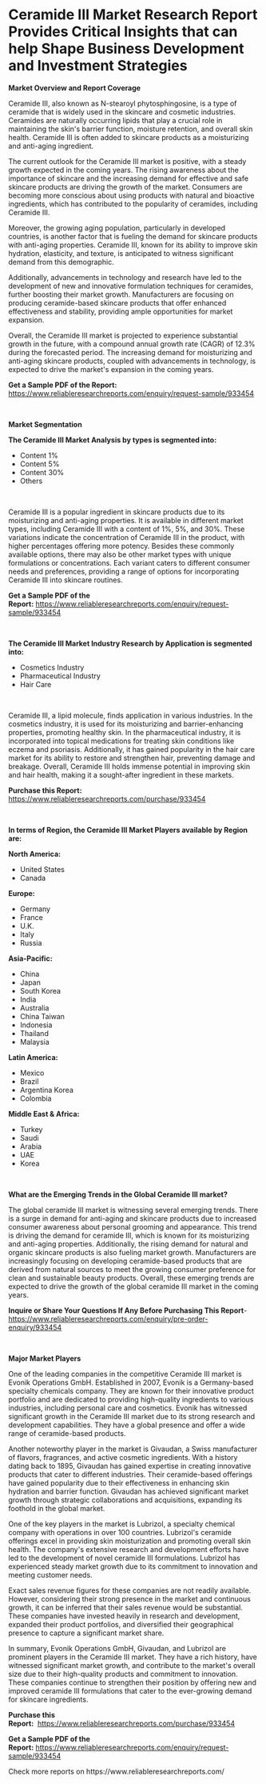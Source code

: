 <p><h1>Ceramide III Market Research Report Provides Critical Insights that can help Shape Business Development and Investment Strategies</h1></p><p><strong>Market Overview and Report Coverage</strong></p>
<p><p>Ceramide III, also known as N-stearoyl phytosphingosine, is a type of ceramide that is widely used in the skincare and cosmetic industries. Ceramides are naturally occurring lipids that play a crucial role in maintaining the skin's barrier function, moisture retention, and overall skin health. Ceramide III is often added to skincare products as a moisturizing and anti-aging ingredient.</p><p>The current outlook for the Ceramide III market is positive, with a steady growth expected in the coming years. The rising awareness about the importance of skincare and the increasing demand for effective and safe skincare products are driving the growth of the market. Consumers are becoming more conscious about using products with natural and bioactive ingredients, which has contributed to the popularity of ceramides, including Ceramide III.</p><p>Moreover, the growing aging population, particularly in developed countries, is another factor that is fueling the demand for skincare products with anti-aging properties. Ceramide III, known for its ability to improve skin hydration, elasticity, and texture, is anticipated to witness significant demand from this demographic.</p><p>Additionally, advancements in technology and research have led to the development of new and innovative formulation techniques for ceramides, further boosting their market growth. Manufacturers are focusing on producing ceramide-based skincare products that offer enhanced effectiveness and stability, providing ample opportunities for market expansion.</p><p>Overall, the Ceramide III market is projected to experience substantial growth in the future, with a compound annual growth rate (CAGR) of 12.3% during the forecasted period. The increasing demand for moisturizing and anti-aging skincare products, coupled with advancements in technology, is expected to drive the market's expansion in the coming years.</p></p>
<p><strong>Get a Sample PDF of the Report:</strong> <a href="https://www.reliableresearchreports.com/enquiry/request-sample/933454">https://www.reliableresearchreports.com/enquiry/request-sample/933454</a></p>
<p>&nbsp;</p>
<p><strong>Market Segmentation</strong></p>
<p><strong>The Ceramide III Market Analysis by types is segmented into:</strong></p>
<p><ul><li>Content 1%</li><li>Content 5%</li><li>Content 30%</li><li>Others</li></ul></p>
<p>&nbsp;</p>
<p><p>Ceramide III is a popular ingredient in skincare products due to its moisturizing and anti-aging properties. It is available in different market types, including Ceramide III with a content of 1%, 5%, and 30%. These variations indicate the concentration of Ceramide III in the product, with higher percentages offering more potency. Besides these commonly available options, there may also be other market types with unique formulations or concentrations. Each variant caters to different consumer needs and preferences, providing a range of options for incorporating Ceramide III into skincare routines.</p></p>
<p><strong>Get a Sample PDF of the Report:</strong>&nbsp;<a href="https://www.reliableresearchreports.com/enquiry/request-sample/933454">https://www.reliableresearchreports.com/enquiry/request-sample/933454</a></p>
<p>&nbsp;</p>
<p><strong>The Ceramide III Market Industry Research by Application is segmented into:</strong></p>
<p><ul><li>Cosmetics Industry</li><li>Pharmaceutical Industry</li><li>Hair Care</li></ul></p>
<p>&nbsp;</p>
<p><p>Ceramide III, a lipid molecule, finds application in various industries. In the cosmetics industry, it is used for its moisturizing and barrier-enhancing properties, promoting healthy skin. In the pharmaceutical industry, it is incorporated into topical medications for treating skin conditions like eczema and psoriasis. Additionally, it has gained popularity in the hair care market for its ability to restore and strengthen hair, preventing damage and breakage. Overall, Ceramide III holds immense potential in improving skin and hair health, making it a sought-after ingredient in these markets.</p></p>
<p><strong>Purchase this Report:</strong>&nbsp; <a href="https://www.reliableresearchreports.com/purchase/933454">https://www.reliableresearchreports.com/purchase/933454</a></p>
<p>&nbsp;</p>
<p><strong>In terms of Region, the Ceramide III Market Players available by Region are:</strong></p>
<p>
    <p> <strong> North America: </strong>
        <ul>
            <li>United States</li>
            <li>Canada</li>
        </ul>
        </p> 
    <p> <strong> Europe: </strong>
        <ul>
            <li>Germany</li>
            <li>France</li>
            <li>U.K.</li>
            <li>Italy</li>
            <li>Russia</li>
        </ul>
        </p> 
    <p> <strong> Asia-Pacific: </strong>
        <ul>
            <li>China</li>
            <li>Japan</li>
            <li>South Korea</li>
            <li>India</li>
            <li>Australia</li>
            <li>China Taiwan</li>
            <li>Indonesia</li>
            <li>Thailand</li>
            <li>Malaysia</li>
        </ul>
        </p> 
    <p> <strong> Latin America: </strong>
        <ul>
            <li>Mexico</li>
            <li>Brazil</li>
            <li>Argentina Korea</li>
            <li>Colombia</li>
        </ul>
        </p> 
    <p> <strong> Middle East & Africa: </strong>
        <ul>
            <li>Turkey</li>
            <li>Saudi</li>
            <li>Arabia</li>
            <li>UAE</li>
            <li>Korea</li>
        </ul>
    </p>
    </p>
<p>&nbsp;</p>
<p><strong>What are the Emerging Trends in the Global Ceramide III market?</strong></p>
<p><p>The global ceramide III market is witnessing several emerging trends. There is a surge in demand for anti-aging and skincare products due to increased consumer awareness about personal grooming and appearance. This trend is driving the demand for ceramide III, which is known for its moisturizing and anti-aging properties. Additionally, the rising demand for natural and organic skincare products is also fueling market growth. Manufacturers are increasingly focusing on developing ceramide-based products that are derived from natural sources to meet the growing consumer preference for clean and sustainable beauty products. Overall, these emerging trends are expected to drive the growth of the global ceramide III market in the coming years.</p></p>
<p><strong>Inquire or Share Your Questions If Any Before Purchasing This Report</strong>- <a href="https://www.reliableresearchreports.com/enquiry/pre-order-enquiry/933454">https://www.reliableresearchreports.com/enquiry/pre-order-enquiry/933454</a></p>
<p>&nbsp;</p>
<p><strong>Major Market Players</strong></p>
<p><p>One of the leading companies in the competitive Ceramide III market is Evonik Operations GmbH. Established in 2007, Evonik is a Germany-based specialty chemicals company. They are known for their innovative product portfolio and are dedicated to providing high-quality ingredients to various industries, including personal care and cosmetics. Evonik has witnessed significant growth in the Ceramide III market due to its strong research and development capabilities. They have a global presence and offer a wide range of ceramide-based products.</p><p>Another noteworthy player in the market is Givaudan, a Swiss manufacturer of flavors, fragrances, and active cosmetic ingredients. With a history dating back to 1895, Givaudan has gained expertise in creating innovative products that cater to different industries. Their ceramide-based offerings have gained popularity due to their effectiveness in enhancing skin hydration and barrier function. Givaudan has achieved significant market growth through strategic collaborations and acquisitions, expanding its foothold in the global market.</p><p>One of the key players in the market is Lubrizol, a specialty chemical company with operations in over 100 countries. Lubrizol's ceramide offerings excel in providing skin moisturization and promoting overall skin health. The company's extensive research and development efforts have led to the development of novel ceramide III formulations. Lubrizol has experienced steady market growth due to its commitment to innovation and meeting customer needs.</p><p>Exact sales revenue figures for these companies are not readily available. However, considering their strong presence in the market and continuous growth, it can be inferred that their sales revenue would be substantial. These companies have invested heavily in research and development, expanded their product portfolios, and diversified their geographical presence to capture a significant market share.</p><p>In summary, Evonik Operations GmbH, Givaudan, and Lubrizol are prominent players in the Ceramide III market. They have a rich history, have witnessed significant market growth, and contribute to the market's overall size due to their high-quality products and commitment to innovation. These companies continue to strengthen their position by offering new and improved ceramide III formulations that cater to the ever-growing demand for skincare ingredients.</p></p>
<p><strong>Purchase this Report:</strong>&nbsp;&nbsp;<a href="https://www.reliableresearchreports.com/purchase/933454">https://www.reliableresearchreports.com/purchase/933454</a></p>
<p></p>
<p><strong>Get a Sample PDF of the Report:</strong>&nbsp;<a href="https://www.reliableresearchreports.com/enquiry/request-sample/933454">https://www.reliableresearchreports.com/enquiry/request-sample/933454</a></p>
<p>Check more reports on https://www.reliableresearchreports.com/</p>